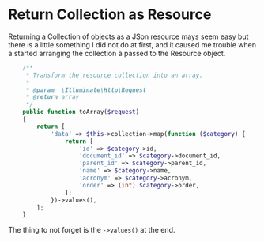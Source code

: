 # Return Collection as Resource
Returning a Collection of objects as a JSon resource mays seem easy but there is a little something I did not do at first, and it caused me trouble when a started arranging the collection à passed to the Resource object.

```php
    /**
     * Transform the resource collection into an array.
     *
     * @param  \Illuminate\Http\Request
     * @return array
     */
    public function toArray($request)
    {
        return [
            'data' => $this->collection->map(function ($category) {
                return [
                    'id' => $category->id,
                    'document_id' => $category->document_id,
                    'parent_id' => $category->parent_id,
                    'name' => $category->name,
                    'acronym' => $category->acronym,
                    'order' => (int) $category->order,
                ];
            })->values(),
        ];
    }
```
The thing to not forget is the `->values()` at the end.
